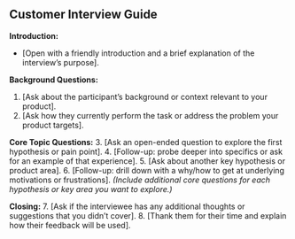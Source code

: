 <!--
## Description: Generates a structured guide for customer interviews, with questions designed to test your hypotheses without leading the witness.
## Usage Note: Use when preparing user interviews. Come with a clear idea of what you want to learn (hypotheses) and who you're interviewing. The prompt will help formulate open-ended questions.
## Instructions: The AI will ask about your interview goals and hypotheses, then produce sections of an interview guide (intro, background, core questions, closing). It ensures questions are unbiased and cover all key topics. Provide your hypotheses and any specific areas of interest.
## Attribution: Draws on best practices from user research interviewing (e.g., "The Mom Test" principles for non-leading questions).
-->

## Customer Interview Guide

**Introduction:**
- [Open with a friendly introduction and a brief explanation of the interview’s purpose].

**Background Questions:**
1. [Ask about the participant’s background or context relevant to your product].
2. [Ask how they currently perform the task or address the problem your product targets].

**Core Topic Questions:**
3. [Ask an open-ended question to explore the first hypothesis or pain point].
4. [Follow-up: probe deeper into specifics or ask for an example of that experience].
5. [Ask about another key hypothesis or product area].
6. [Follow-up: drill down with a why/how to get at underlying motivations or frustrations].
*(Include additional core questions for each hypothesis or key area you want to explore.)*

**Closing:**
7. [Ask if the interviewee has any additional thoughts or suggestions that you didn’t cover].
8. [Thank them for their time and explain how their feedback will be used].
